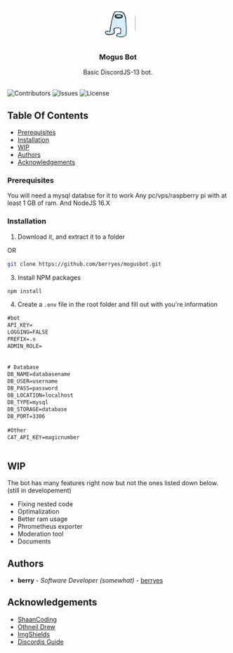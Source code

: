 <br/>
<p align="center">
  <a href="https://github.com/berryes/mogusbot">
    <img src="logo.jpg" alt="Logo" width="80" height="80" style="border-radius: 2em">
  </a>

  <h3 align="center">Mogus Bot</h3>

  <p align="center">
    Basic DiscordJS-13 bot.
    <br/>
    <br/>
  </p>
</p>

![Contributors](https://img.shields.io/github/contributors/berryes/mogusbot?color=dark-green) ![Issues](https://img.shields.io/github/issues/berryes/mogusbot) ![License](https://img.shields.io/github/license/berryes/mogusbot) 

## Table Of Contents

  * [Prerequisites](#prerequisites)
  * [Installation](#installation)
* [WIP](#wip)
* [Authors](#authors)
* [Acknowledgements](#acknowledgements)

### Prerequisites

You will need a mysql databse for it to work
Any pc/vps/raspberry pi with at least 1 GB of ram.
And NodeJS 16.X

### Installation

1. Download it, and extract it to a folder

OR
```sh
git clone https://github.com/berryes/mogusbot.git
```

3. Install NPM packages

```sh
npm install
```
4. Create a `.env` file in the root folder and fill out with you're information
```env
#bot 
API_KEY=
LOGGING=FALSE
PREFIX=.s
ADMIN_ROLE=


# Database 
DB_NAME=databasename
DB_USER=username
DB_PASS=password
DB_LOCATION=localhost
DB_TYPE=mysql
DB_STORAGE=database
DB_PORT=3306

#Other
CAT_API_KEY=magicnumber


```


## WIP 
The bot has many features right now but not the ones listed down below. (still in developement)
* Fixing nested code
* Optimalization
* Better ram usage
* Phrometheus exporter
* Moderation tool
* Documents


## Authors

* **berry** - *Software Developer (somewhat)* - [berryes](https://github.com/berryes/)

## Acknowledgements

* [ShaanCoding](https://github.com/ShaanCoding/)
* [Othneil Drew](https://github.com/othneildrew/Best-README-Template)
* [ImgShields](https://shields.io/)
* [Discordjs Guide](https://discordjs.guide/)
